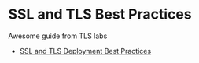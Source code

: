 # SSL and TLS Best Practices

Awesome guide from TLS labs

- [SSL and TLS Deployment Best Practices](https://github.com/ssllabs/research/wiki/SSL-and-TLS-Deployment-Best-Practices)
